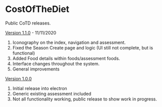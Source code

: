 # CostOfTheDiet

Public CoTD releases.

[Version 1.1.0](https://github.com/SaveTheChildrenUK/CostOfTheDiet/releases/download/v1.1.0/Cost-of-The-Diet-Setup-1.1.0.exe) - 11/11/2020
1. Iconography on the index, navigation and assessment.
2. Fixed the Season Create page and logic (UI still not complete, but is functional)
3. Added Food details within foods/assessment foods.
4. Interface changes throughout the system.
5. General improvements

[Version 1.0.0](https://github.com/SaveTheChildrenUK/CostOfTheDiet/releases/download/v1.0.0/Cost-of-The-Diet-Setup-1.0.0.exe)
1. Initial release into electron
2. Generic existing assessment included
3. Not all functionality working, public release to show work in progress.
